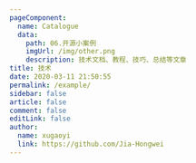 ```yaml
---
pageComponent:
  name: Catalogue
  data:
    path: 06.开源小案例
    imgUrl: /img/other.png
    description: 技术文档、教程、技巧、总结等文章
title: 技术
date: 2020-03-11 21:50:55
permalink: /example/
sidebar: false
article: false
comment: false
editLink: false
author:
  name: xugaoyi
  link: https://github.com/Jia-Hongwei
---
```

